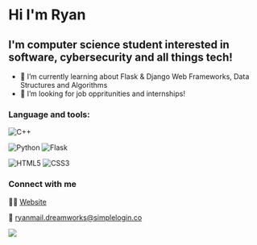 
# Hi I'm Ryan 
## I'm computer science student interested in software, cybersecurity and all things tech! 

- 🌱 I’m currently learning about Flask & Django Web Frameworks, Data Structures and Algorithms
- 👔 I’m looking for job oppritunities and internships! 


### Language and tools: 
![C++](https://img.shields.io/badge/c++-%2300599C.svg?style=for-the-badge&logo=c%2B%2B&logoColor=white)

![Python](https://img.shields.io/badge/python-3670A0?style=for-the-badge&logo=python&logoColor=ffdd54)
![Flask](https://img.shields.io/badge/flask-%23000.svg?style=for-the-badge&logo=flask&logoColor=white)



![HTML5](https://img.shields.io/badge/html5-%23E34F26.svg?style=for-the-badge&logo=html5&logoColor=white)
![CSS3](https://img.shields.io/badge/css3-%231572B6.svg?style=for-the-badge&logo=css3&logoColor=white)


### Connect with me 
 👩‍💻 [Website](ryanp.xyz)

📧 ryanmail.dreamworks@simplelogin.co

<img src="https://i.pinimg.com/originals/4c/d6/ea/4cd6eaa599851725aa5a195d162fb20d.gif">

